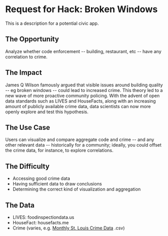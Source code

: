 Request for Hack: Broken Windows
========
This is a description for a potential civic app.

## The Opportunity 
Analyze whether code enforcement -- building, restaurant, etc -- have any correlation to crime.

## The Impact
James Q Wilson famously argued that visible issues around building quality -- eg broken windows -- could lead to increased crime. This theory led to a new wave of more proactive community policing. With the advent of open data standards such as LIVES and HouseFacts, along with an increasing amount of publicly available crime data, data scientists can now more openly explore and test this hypothesis.

## The Use Case
Users can visualize and compare aggregate code and crime -- and any other relevant data -- historically for a community; ideally, you could offset the crime data, for instance, to explore correlations.

## The Difficulty
* Accessing good crime data
* Having sufficient data to draw conclusions
* Determining the correct kind of visualization and aggregation

## The Data
* LIVES: foodinspectiondata.us
* HouseFact: housefacts.me
* Crime (varies, e.g. [Monthly St. Louis Crime Data](http://www.slmpd.org/Crimereports.shtml) .csv)
